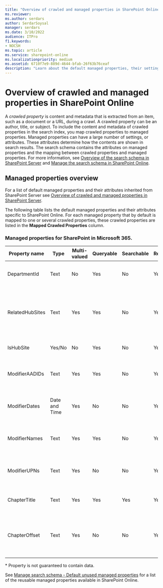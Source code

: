 ```yaml
---
title: "Overview of crawled and managed properties in SharePoint Online"
ms.reviewer: 
ms.author: serdars
author: SerdarSoysal
manager: serdars
ms.date: 3/10/2022
audience: ITPro
f1.keywords:
- NOCSH
ms.topic: article
ms.service: sharepoint-online
ms.localizationpriority: medium
ms.assetid: 6710f7e9-889d-4644-bfab-26f63b76ceaf
description: "Learn about the default managed properties, their settings, and the default mapping between crawled and managed properties."
---
```


# Overview of crawled and managed properties in SharePoint Online
 
A  *crawled property*  is content and metadata that is extracted from an item, such as a document or a URL, during a crawl. A crawled property can be an author, title, or subject. To include the content and metadata of crawled properties in the search index, you map crawled properties to managed properties. Managed properties can have a large number of settings, or attributes. These attributes determine how the contents are shown in search results. The search schema contains the attributes on managed properties and the mapping between crawled properties and managed properties. For more information, see [Overview of the search schema in SharePoint Server](../SharePointServer/search/search-schema-overview.md) and [Manage the search schema in SharePoint Online](manage-search-schema.md).
  
## Managed properties overview

For a list of default managed properties and their attributes inherited from SharePoint Server see [Overview of crawled and managed properties in SharePoint Server](../SharePointServer/technical-reference/crawled-and-managed-properties-overview.md).

The following table lists the default managed properties and their attributes specific to SharePoint Online. For each managed property that by default is mapped to one or several crawled properties, these crawled properties are listed in the **Mapped Crawled Properties** column.

### Managed properties for SharePoint in Microsoft 365.
|Property name|Type|Multi-valued|Queryable|Searchable|Retrievable|Refinable|Sortable|Mapped crawled properties|Comment
|---|---|---|---|---|---|---|---|---|---|
|DepartmentId|Text|No|Yes|No|Yes|Yes|No|ows_DepartmentId|Site ID of the hub of the immediate hub. Applies to all items in the hub/associated sites.
|RelatedHubSites|Text|Yes|Yes|No|Yes|No|No|ows_RelatedHubSites|Site ID's of associated hubs including hub hierarchies. Can be used instead of DepartmentId for most scenarios. Applies to all items in the hub/associated sites.
|IsHubSite|Yes/No|No|Yes|No|Yes|No|No|ows_IsHubSite|Applies to the site result of a hub (contentclass=STS_Site)
|ModifierAADIDs|Text|Yes|Yes|No|Yes|Yes|Yes||Semi-colon separated list of AADID's for modifiers of a file or page ordered in date descending order. (\*)
|ModifierDates|Date and Time|Yes|No|No|Yes|No|No||Semi-colon separated list of modification dates for modifiers of a file or page ordered in date descending order. (\*)
|ModifierNames|Text|Yes|Yes|No|Yes|No|No||Semi-colon separated list of the names for modifiers of a file or page ordered in date descending order. (\*)
|ModifierUPNs|Text|Yes|No|No|Yes|No|No||Semi-colon separated list of UPN's for modifiers of a file or page ordered in date descending order. (\*)
|ChapterTitle|Text|Yes|Yes|Yes|Yes|No|No|ChapterTitle|Semi-colon separated list of [auto-generated chapters on Teams meeting videos](https://support.microsoft.com/en-us/office/auto-generated-chapters-on-teams-meeting-videos-7af781d3-ed33-4aae-bb66-0abd4c6c4c98). (\*)
|ChapterOffset|Text|Yes|No|No|Yes|No|No|ChapterOffset|Semi-colon separated list of time codes matching the chapter titles for [auto-generated chapters on Teams meeting videos](https://support.microsoft.com/office/auto-generated-chapters-on-teams-meeting-videos-7af781d3-ed33-4aae-bb66-0abd4c6c4c98). (\*)

\* Property is not guaranteed to contain data.

See [Manage search schema - Default unused managed properties](../../SharePointOnline/manage-search-schema.md#default-unused-managed-properties) for a list of the reusable managed properties available in SharePoint Online.